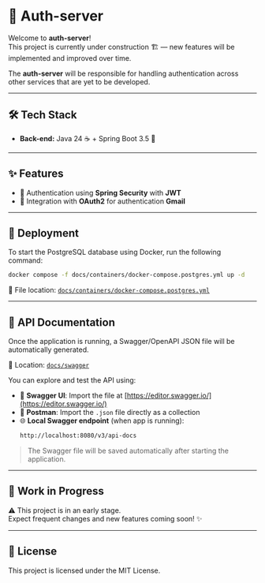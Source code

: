 # 🔐 Auth-server

Welcome to **auth-server**!  
This project is currently under construction 🏗️ — new features will be implemented and improved over time.

The **auth-server** will be responsible for handling authentication across other services that are yet to be developed.

---

## 🛠️ Tech Stack

- **Back-end:** Java 24 ☕ + Spring Boot 3.5 🌱

---

## ✨ Features

- 🔐 Authentication using **Spring Security** with **JWT**
- 📧 Integration with **OAuth2** for authentication **Gmail**
---

## 🚀 Deployment

To start the PostgreSQL database using Docker, run the following command:

```bash
docker compose -f docs/containers/docker-compose.postgres.yml up -d
```

📁 File location: [`docs/containers/docker-compose.postgres.yml`](docs/containers/docker-compose.postgres.yml)

---

## 📘 API Documentation

Once the application is running, a Swagger/OpenAPI JSON file will be automatically generated.

📁 Location: [`docs/swagger`](docs/swagger)

You can explore and test the API using:

- 🔗 **Swagger UI**: Import the file at [https://editor.swagger.io/](https://editor.swagger.io/)
- 🧪 **Postman**: Import the `.json` file directly as a collection
- 🌐 **Local Swagger endpoint** (when app is running):
  ```bash
  http://localhost:8080/v3/api-docs
  ```

> The Swagger file will be saved automatically after starting the application.

---

## 🧩 Work in Progress

⚠️ This project is in an early stage.  
Expect frequent changes and new features coming soon! ✨

---

## 📄 License

This project is licensed under the MIT License.  

